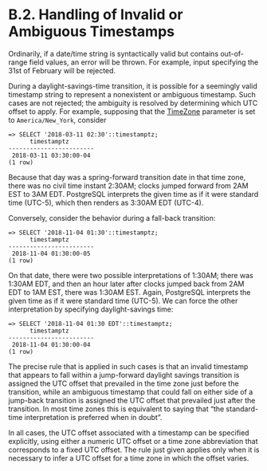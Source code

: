 # B.2. Handling of Invalid or Ambiguous Timestamps

Ordinarily, if a date/time string is syntactically valid but contains out-of-range field values, an error will be thrown. For example, input specifying the 31st of February will be rejected.

During a daylight-savings-time transition, it is possible for a seemingly valid timestamp string to represent a nonexistent or ambiguous timestamp. Such cases are not rejected; the ambiguity is resolved by determining which UTC offset to apply. For example, supposing that the [TimeZone](https://www.postgresql.org/docs/current/runtime-config-client.html#GUC-TIMEZONE) parameter is set to `America/New_York`, consider

```
=> SELECT '2018-03-11 02:30'::timestamptz;
      timestamptz
------------------------
 2018-03-11 03:30:00-04
(1 row)
```

Because that day was a spring-forward transition date in that time zone, there was no civil time instant 2:30AM; clocks jumped forward from 2AM EST to 3AM EDT. PostgreSQL interprets the given time as if it were standard time (UTC-5), which then renders as 3:30AM EDT (UTC-4).

Conversely, consider the behavior during a fall-back transition:

```
=> SELECT '2018-11-04 01:30'::timestamptz;
      timestamptz
------------------------
 2018-11-04 01:30:00-05
(1 row)
```

On that date, there were two possible interpretations of 1:30AM; there was 1:30AM EDT, and then an hour later after clocks jumped back from 2AM EDT to 1AM EST, there was 1:30AM EST. Again, PostgreSQL interprets the given time as if it were standard time (UTC-5). We can force the other interpretation by specifying daylight-savings time:

```
=> SELECT '2018-11-04 01:30 EDT'::timestamptz;
      timestamptz
------------------------
 2018-11-04 01:30:00-04
(1 row)
```

The precise rule that is applied in such cases is that an invalid timestamp that appears to fall within a jump-forward daylight savings transition is assigned the UTC offset that prevailed in the time zone just before the transition, while an ambiguous timestamp that could fall on either side of a jump-back transition is assigned the UTC offset that prevailed just after the transition. In most time zones this is equivalent to saying that “the standard-time interpretation is preferred when in doubt”.

In all cases, the UTC offset associated with a timestamp can be specified explicitly, using either a numeric UTC offset or a time zone abbreviation that corresponds to a fixed UTC offset. The rule just given applies only when it is necessary to infer a UTC offset for a time zone in which the offset varies.
